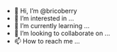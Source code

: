 - 👋 Hi, I’m @bricoberry
- 👀 I’m interested in ...
- 🌱 I’m currently learning ...
- 💞️ I’m looking to collaborate on ...
- 📫 How to reach me ...

<!---
bricoberry/bricoberry is a ✨ special ✨ repository because its `README.md` (this file) appears on your GitHub profile.
You can click the Preview link to take a look at your changes.
--->
